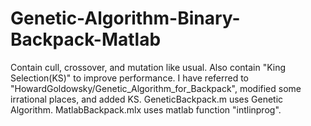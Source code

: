 # Genetic-Algorithm-Binary-Backpack-Matlab
Contain cull, crossover, and mutation like usual. Also contain "King Selection(KS)" to improve performance.
I have referred to "HowardGoldowsky/Genetic_Algorithm_for_Backpack", modified some irrational places, and added KS.
GeneticBackpack.m uses Genetic Algorithm.
MatlabBackpack.mlx uses matlab function "intlinprog".
